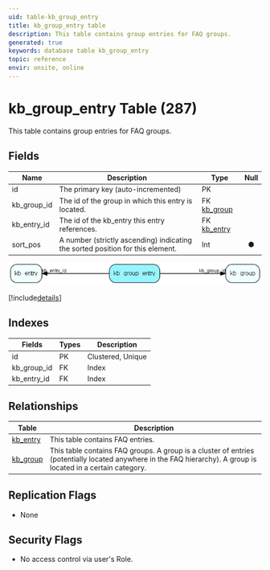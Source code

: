 ```yaml
---
uid: table-kb_group_entry
title: kb_group_entry table
description: This table contains group entries for FAQ groups.
generated: true
keywords: database table kb_group_entry
topic: reference
envir: onsite, online
---
```


# kb\_group\_entry Table (287)

This table contains group entries for FAQ groups.

## Fields

| Name | Description | Type | Null |
|------|-------------|------|:----:|
|id|The primary key (auto-incremented)|PK| |
|kb\_group\_id|The id of the group in which this entry is located.|FK [kb_group](kb-group.md)| |
|kb\_entry\_id|The id of the kb_entry this entry references.|FK [kb_entry](kb-entry.md)| |
|sort\_pos|A number (strictly ascending) indicating the sorted position for this element.|Int|&#x25CF;|


![kb_group_entry table relationship diagram](./media/kb_group_entry.png)

[!include[details](./includes/kb-group-entry.md)]

## Indexes

| Fields | Types | Description |
|--------|-------|-------------|
|id |PK |Clustered, Unique |
|kb\_group\_id |FK |Index |
|kb\_entry\_id |FK |Index |

## Relationships

| Table|  Description |
|------|-------------|
|[kb\_entry](kb-entry.md)  |This table contains FAQ entries. |
|[kb\_group](kb-group.md)  |This table contains FAQ groups. A group is a cluster of entries (potentially located anywhere in the FAQ hierarchy). A group is located in a certain category. |


## Replication Flags

* None

## Security Flags

* No access control via user's Role.

